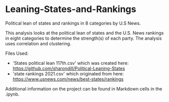# Leaning-States-and-Rankings
Political lean of states and rankings in 8 categories by U.S News.

This analysis looks at the political lean of states and the U.S. News rankings in eight categories to determine the strength(s) of each party.  The analysis uses correlation and clustering.

Files Used:
- 'States political lean 117th.csv' which was created here: https://github.com/sharondill/Political-Leaning-States
- 'state rankings 2021.csv' which originated from here: https://www.usnews.com/news/best-states/rankings

Additional information on the project can be found in Markdown cells in the .ipynb.
